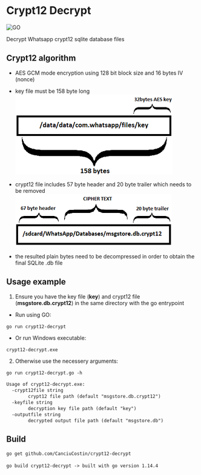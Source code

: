 # Crypt12 Decrypt

![GO][go-shield]

Decrypt Whatsapp crypt12  sqlite database files

## Crypt12 algorithm

* AES GCM mode encryption using 128 bit block size and 16 bytes IV (nonce)

* key file must be 158 byte long
![Key](key.png?raw=true "Key")

* crypt12 file includes 57 byte header and 20 byte trailer which needs to be removed
![crypt12file](crypt12file.png?raw=true "crypt12 file")

* the resulted plain bytes need to be decompressed in order to obtain the final SQLite .db file

## Usage example

1. Ensure you have the key file (**key**) and crypt12 file (**msgstore.db.crypt12**) in the same directory with the go entrypoint
* Run using GO:
```
go run crypt12-decrypt
```
* Or run Windows executable:
```
crypt12-decrypt.exe
```
 2. Otherwise use the necessery arguments:
```
go run crypt12-decrypt.go -h
```
```
Usage of crypt12-decrypt.exe:
  -crypt12file string
        crypt12 file path (default "msgstore.db.crypt12")
  -keyfile string
        decryption key file path (default "key")
  -outputfile string
        decrypted output file path (default "msgstore.db")
```

## Build

```
go get github.com/CanciuCostin/crypt12-decrypt

go build crypt12-decrypt -> built with go version 1.14.4
```


<!-- Markdown link & img dfn's -->
[go-shield]: https://img.shields.io/badge/go-1.14.4-green
